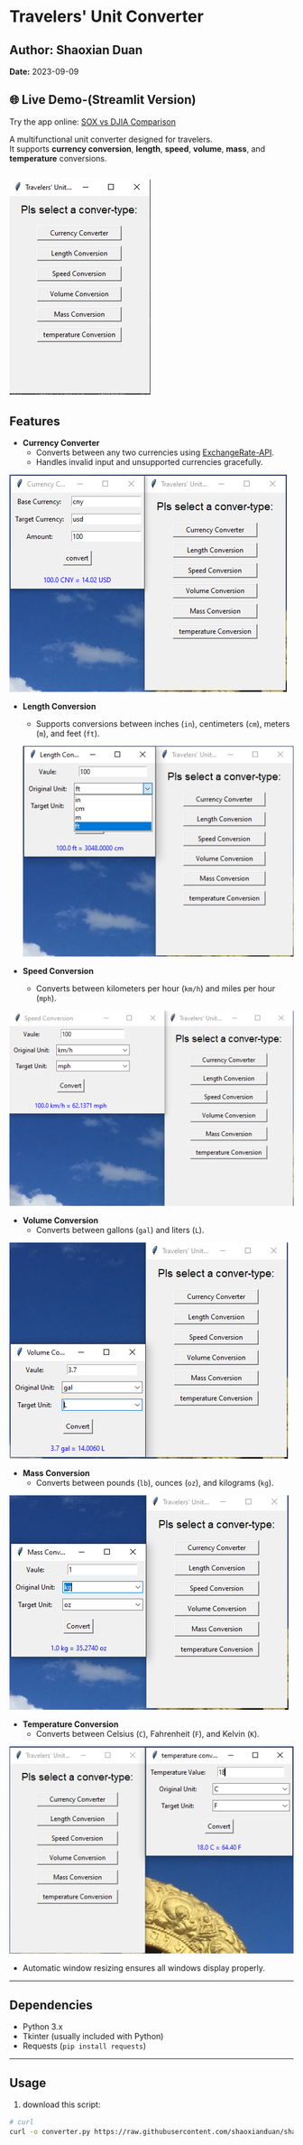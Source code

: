 # Travelers' Unit Converter 
## Author: Shaoxian Duan
**Date:** 2023-09-09  

## 🌐 Live Demo-(Streamlit Version)

Try the app online: [SOX vs DJIA Comparison](https://soxdjia-lax6snjubmposywh7jrfty.streamlit.app/)

A multifunctional unit converter designed for travelers.  
It supports **currency conversion**, **length**, **speed**, **volume**, **mass**, and **temperature** conversions.  

![alt text](Pics/cover.png)
---

## Features

- **Currency Converter**
  - Converts between any two currencies using [ExchangeRate-API](https://www.exchangerate-api.com/).
  - Handles invalid input and unsupported currencies gracefully.


![alt text](Pics/currency.png)
- **Length Conversion**
  - Supports conversions between inches (`in`), centimeters (`cm`), meters (`m`), and feet (`ft`).

  ![alt text](Pics/length.png)

- **Speed Conversion**
  - Converts between kilometers per hour (`km/h`) and miles per hour (`mph`).


![alt text](Pics/speed.png)
- **Volume Conversion**
  - Converts between gallons (`gal`) and liters (`L`).

![alt text](Pics/volume.png)

- **Mass Conversion**
  - Converts between pounds (`lb`), ounces (`oz`), and kilograms (`kg`).


![alt text](Pics/mass.png)

- **Temperature Conversion**
  - Converts between Celsius (`C`), Fahrenheit (`F`), and Kelvin (`K`).

![alt text](Pics/temp.png)

- Automatic window resizing ensures all windows display properly.

---

## Dependencies

- Python 3.x
- Tkinter (usually included with Python)
- Requests (`pip install requests`)

---

## Usage

1. download this script:

```bash
# curl
curl -o converter.py https://raw.githubusercontent.com/shaoxianduan/shaoxianduan.github.io/main/python/converter/converter.py


